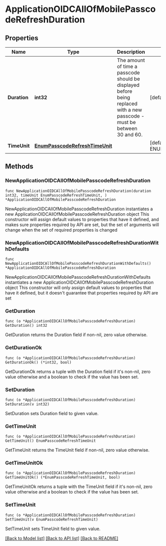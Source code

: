 # ApplicationOIDCAllOfMobilePasscodeRefreshDuration

## Properties

Name | Type | Description | Notes
------------ | ------------- | ------------- | -------------
**Duration** | **int32** | The amount of time a passcode should be displayed before being replaced with a new passcode - must be between 30 and 60. | [default to 30]
**TimeUnit** | [**EnumPasscodeRefreshTimeUnit**](EnumPasscodeRefreshTimeUnit.md) |  | [default to ENUMPASSCODEREFRESHTIMEUNIT_SECONDS]

## Methods

### NewApplicationOIDCAllOfMobilePasscodeRefreshDuration

`func NewApplicationOIDCAllOfMobilePasscodeRefreshDuration(duration int32, timeUnit EnumPasscodeRefreshTimeUnit, ) *ApplicationOIDCAllOfMobilePasscodeRefreshDuration`

NewApplicationOIDCAllOfMobilePasscodeRefreshDuration instantiates a new ApplicationOIDCAllOfMobilePasscodeRefreshDuration object
This constructor will assign default values to properties that have it defined,
and makes sure properties required by API are set, but the set of arguments
will change when the set of required properties is changed

### NewApplicationOIDCAllOfMobilePasscodeRefreshDurationWithDefaults

`func NewApplicationOIDCAllOfMobilePasscodeRefreshDurationWithDefaults() *ApplicationOIDCAllOfMobilePasscodeRefreshDuration`

NewApplicationOIDCAllOfMobilePasscodeRefreshDurationWithDefaults instantiates a new ApplicationOIDCAllOfMobilePasscodeRefreshDuration object
This constructor will only assign default values to properties that have it defined,
but it doesn't guarantee that properties required by API are set

### GetDuration

`func (o *ApplicationOIDCAllOfMobilePasscodeRefreshDuration) GetDuration() int32`

GetDuration returns the Duration field if non-nil, zero value otherwise.

### GetDurationOk

`func (o *ApplicationOIDCAllOfMobilePasscodeRefreshDuration) GetDurationOk() (*int32, bool)`

GetDurationOk returns a tuple with the Duration field if it's non-nil, zero value otherwise
and a boolean to check if the value has been set.

### SetDuration

`func (o *ApplicationOIDCAllOfMobilePasscodeRefreshDuration) SetDuration(v int32)`

SetDuration sets Duration field to given value.


### GetTimeUnit

`func (o *ApplicationOIDCAllOfMobilePasscodeRefreshDuration) GetTimeUnit() EnumPasscodeRefreshTimeUnit`

GetTimeUnit returns the TimeUnit field if non-nil, zero value otherwise.

### GetTimeUnitOk

`func (o *ApplicationOIDCAllOfMobilePasscodeRefreshDuration) GetTimeUnitOk() (*EnumPasscodeRefreshTimeUnit, bool)`

GetTimeUnitOk returns a tuple with the TimeUnit field if it's non-nil, zero value otherwise
and a boolean to check if the value has been set.

### SetTimeUnit

`func (o *ApplicationOIDCAllOfMobilePasscodeRefreshDuration) SetTimeUnit(v EnumPasscodeRefreshTimeUnit)`

SetTimeUnit sets TimeUnit field to given value.



[[Back to Model list]](../README.md#documentation-for-models) [[Back to API list]](../README.md#documentation-for-api-endpoints) [[Back to README]](../README.md)


